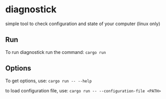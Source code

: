 # diagnostick

simple tool to check configuration and state of your computer (linux only)

## Run
To run diagnostick run the command:
```cargo run```

## Options
To get options, use:
```cargo run -- --help```

to load configuration file, use:
```cargo run -- --configuration-file <PATH>```